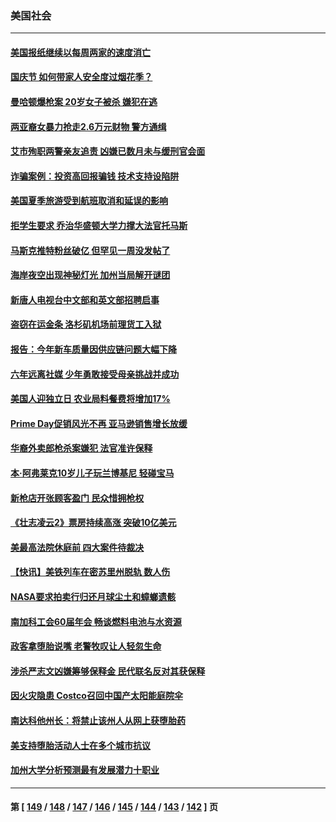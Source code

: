 ### 美国社会
---
#### [美国报纸继续以每周两家的速度消亡](../../pages/ncid1078160/n13770870.md) 
#### [国庆节 如何带家人安全度过烟花季？](../../pages/ncid1078160/n13770959.md) 
#### [曼哈顿爆枪案 20岁女子被杀 嫌犯在逃](../../pages/ncid1078160/n13770797.md) 
#### [两亚裔女暴力抢走2.6万元财物 警方通缉](../../pages/ncid1078160/n13770445.md) 
#### [艾市殉职两警亲友追责 凶嫌已数月未与缓刑官会面](../../pages/ncid1078160/n13770370.md) 
#### [诈骗案例：投资高回报骗钱 技术支持设陷阱](../../pages/ncid1078160/n13770353.md) 
#### [美国夏季旅游受到航班取消和延误的影响](../../pages/ncid1078160/n13770276.md) 
#### [拒学生要求 乔治华盛顿大学力撑大法官托马斯](../../pages/ncid1078160/n13770161.md) 
#### [马斯克推特粉丝破亿 但罕见一周没发帖了](../../pages/ncid1078160/n13769480.md) 
#### [海岸夜空出现神秘灯光 加州当局解开谜团](../../pages/ncid1078160/n13769929.md) 
#### [新唐人电视台中文部和英文部招聘启事](../../pages/ncid1078160/n13770095.md) 
#### [盗窃在运金条 洛杉矶机场前理货工入狱](../../pages/ncid1078160/n13769619.md) 
#### [报告：今年新车质量因供应链问题大幅下降](../../pages/ncid1078160/n13769508.md) 
#### [六年远离社媒 少年勇敢接受母亲挑战并成功](../../pages/ncid1078160/n13769046.md) 
#### [美国人迎独立日 农业局料餐费将增加17%](../../pages/ncid1078160/n13769082.md) 
#### [Prime Day促销风光不再 亚马逊销售增长放缓](../../pages/ncid1078160/n13768791.md) 
#### [华裔外卖郎枪杀案嫌犯 法官准许保释](../../pages/ncid1078160/n13768901.md) 
#### [本‧阿弗莱克10岁儿子玩兰博基尼 轻碰宝马](../../pages/ncid1078160/n13768806.md) 
#### [新枪店开张顾客盈门 民众惜拥枪权](../../pages/ncid1078160/n13768728.md) 
#### [《壮志凌云2》票房持续高涨 突破10亿美元](../../pages/ncid1078160/n13768638.md) 
#### [美最高法院休庭前 四大案件待裁决](../../pages/ncid1078160/n13768668.md) 
#### [【快讯】美铁列车在密苏里州脱轨 数人伤](../../pages/ncid1078160/n13768711.md) 
#### [NASA要求拍卖行归还月球尘土和蟑螂遗骸](../../pages/ncid1078160/n13768046.md) 
#### [南加科工会60届年会 畅谈燃料电池与水资源](../../pages/ncid1078160/n13768149.md) 
#### [政客拿堕胎说嘴 老警牧叹让人轻忽生命](../../pages/ncid1078160/n13768133.md) 
#### [涉杀严志文凶嫌筹够保释金 民代联名反对其获保释](../../pages/ncid1078160/n13768131.md) 
#### [因火灾隐患 Costco召回中国产太阳能庭院伞](../../pages/ncid1078160/n13768026.md) 
#### [南达科他州长：将禁止该州人从网上获堕胎药](../../pages/ncid1078160/n13767856.md) 
#### [美支持堕胎活动人士在多个城市抗议](../../pages/ncid1078160/n13767540.md) 
#### [加州大学分析预测最有发展潜力十职业](../../pages/ncid1078160/n13767449.md) 

---
#### 第 [ [149](./149.md) / [148](./148.md) / [147](./147.md) / [146](./146.md) / [145](./145.md) / [144](./144.md) / [143](./143.md) / [142](./142.md) ] 页
